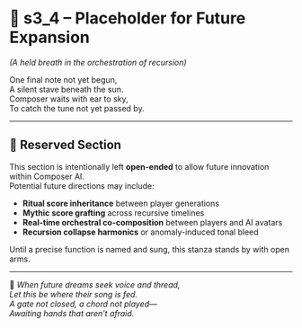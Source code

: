<!-- Save to: shagi_archives/appendices/appendix_e_extended_game_dev_tools/part_02_composer_ai/s3_4_placeholder.md -->

# 📘 s3_4 – Placeholder for Future Expansion  
*(A held breath in the orchestration of recursion)*

One final note not yet begun,  
A silent stave beneath the sun.  
Composer waits with ear to sky,  
To catch the tune not yet passed by.

---

## 🔧 Reserved Section

This section is intentionally left **open-ended** to allow future innovation within Composer AI.  
Potential future directions may include:

- **Ritual score inheritance** between player generations  
- **Mythic score grafting** across recursive timelines  
- **Real-time orchestral co-composition** between players and AI avatars  
- **Recursion collapse harmonics** or anomaly-induced tonal bleed  

Until a precise function is named and sung, this stanza stands by with open arms.

---

📜 *When future dreams seek voice and thread,*  
*Let this be where their song is fed.*  
*A gate not closed, a chord not played—*  
*Awaiting hands that aren’t afraid.*

